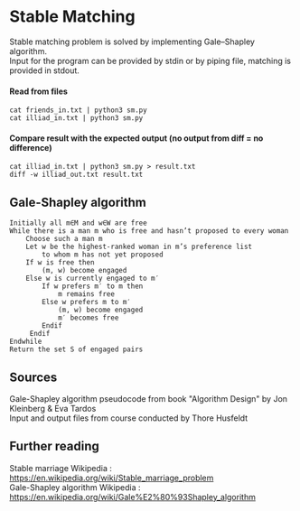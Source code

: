 # Stable Matching 
Stable matching problem is solved by implementing Gale–Shapley algorithm.  
Input for the program can be provided by stdin or by piping file, matching is provided in stdout.  
#### Read from files
```
cat friends_in.txt | python3 sm.py
cat illiad_in.txt | python3 sm.py
```
#### Compare result with the expected output (no output from diff = no difference)
```
cat illiad_in.txt | python3 sm.py > result.txt
diff -w illiad_out.txt result.txt 
```

## Gale-Shapley algorithm
```
Initially all m∈M and w∈W are free
While there is a man m who is free and hasn’t proposed to every woman
    Choose such a man m
    Let w be the highest-ranked woman in m’s preference list 
        to whom m has not yet proposed 
    If w is free then
        (m, w) become engaged
    Else w is currently engaged to m′
        If w prefers m′ to m then
            m remains free
        Else w prefers m to m′ 
            (m, w) become engaged 
            m′ becomes free
        Endif 
     Endif
Endwhile
Return the set S of engaged pairs
```
## Sources
Gale-Shapley algorithm pseudocode from book "Algorithm Design" by Jon Kleinberg & Eva Tardos  
Input and output files from course conducted by Thore Husfeldt

## Further reading

Stable marriage Wikipedia : https://en.wikipedia.org/wiki/Stable_marriage_problem  
Gale-Shapley algorithm Wikipedia : https://en.wikipedia.org/wiki/Gale%E2%80%93Shapley_algorithm
